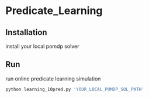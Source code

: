 # Predicate_Learning

## Installation
install your local pomdp solver

## Run
run online predicate learning simulation

```python
python learning_10pred.py 'YOUR_LOCAL_POMDP_SOL_PATH'
```
